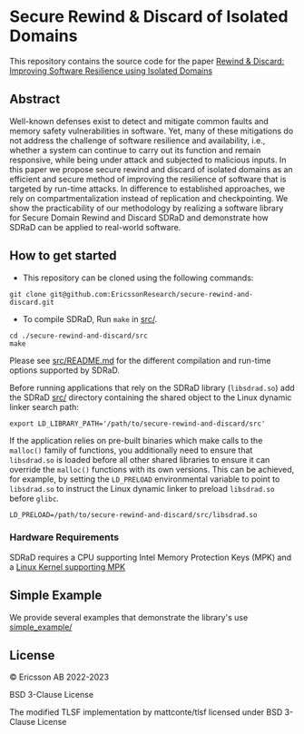 # Secure Rewind & Discard of Isolated Domains

This repository contains the source code for the paper [Rewind & Discard: Improving Software Resilience using Isolated Domains](https://arxiv.org/pdf/2205.03205.pdf)

## Abstract

Well-known defenses exist to detect and mitigate common faults and memory safety
vulnerabilities in software. Yet, many of these mitigations do not address the
challenge of software resilience and availability, i.e., whether a
system can continue to carry out its function and remain responsive, while being
under attack and subjected to malicious inputs. In this paper we propose
secure rewind and discard of isolated domains as an efficient and secure
method of improving the resilience of software that is targeted by run-time
attacks. In difference to established approaches, we rely on
compartmentalization instead of replication and checkpointing. We show the
practicability of our methodology by realizing a software library for
Secure Domain Rewind and Discard SDRaD and demonstrate how SDRaD can be applied
to real-world software.

## How to get started

- This repository can be cloned using the following commands:
```
git clone git@github.com:EricssonResearch/secure-rewind-and-discard.git
```
- To compile SDRaD, Run `make` in [src/](./src/). 

```
cd ./secure-rewind-and-discard/src
make
```
Please see [src/README.md](./src/README.md) for the different compilation and run-time options supported by SDRaD.

Before running applications that rely on the SDRaD library (`libsdrad.so`) add the SDRaD [src/](./src/) directory containing the shared object to the Linux dynamic linker search path:

```
export LD_LIBRARY_PATH='/path/to/secure-rewind-and-discard/src'
```

If the application relies on pre-built binaries which make calls to the `malloc()` family of functions, you additionally need to ensure that `libsdrad.so` is loaded before all other shared libraries to ensure it can override the `malloc()` functions with its own versions. This can be achieved, for example, by setting the `LD_PRELOAD` environmental variable to point to `libsdrad.so` to instruct the Linux dynamic linker to preload `libsdrad.so` before `glibc`.

```
LD_PRELOAD=/path/to/secure-rewind-and-discard/src/libsdrad.so
``` 


### Hardware Requirements
SDRaD requires a CPU supporting Intel Memory Protection Keys (MPK) and a [Linux Kernel supporting MPK](https://www.kernel.org/doc/html/next/core-api/protection-keys.html)


## Simple Example
We provide several examples that demonstrate the library's use [simple_example/](./example/simple_example)


## License 
© Ericsson AB 2022-2023

BSD 3-Clause License

The modified TLSF implementation by mattconte/tlsf licensed under BSD 3-Clause License